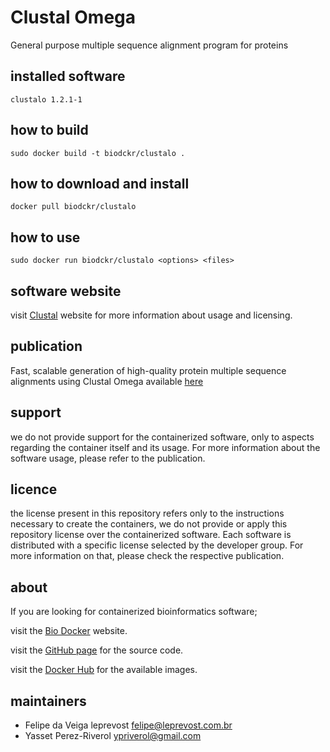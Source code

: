 Clustal Omega
=====
General purpose multiple sequence alignment program for proteins


installed software
--------
`clustalo 1.2.1-1`


how to build
------------
`sudo docker build -t biodckr/clustalo .`


how to download and install
---------------------------
`docker pull biodckr/clustalo`


how to use
------------
`sudo docker run biodckr/clustalo <options> <files>`


software website
----------------
visit [Clustal](http://www.clustal.org/omega/) website for more information about usage and licensing.


publication
-----------
Fast, scalable generation of high-quality protein multiple sequence alignments using Clustal Omega
available [here](http://www.ncbi.nlm.nih.gov/pmc/articles/PMC3261699/)


support
-------
we do not provide support for the containerized software, only to aspects regarding the container itself
and its usage. For more information about the software usage, please refer to the publication.


licence
-------
the license present in this repository refers only to the instructions necessary to create the containers, we do not provide or
apply this repository license over the containerized software. Each software is distributed with a specific
license selected by the developer group. For more information on that, please check the respective publication.


about
-----
If you are looking for containerized bioinformatics software;

visit the [Bio Docker](http://biodocker.github.io "Bio Docker") website.

visit the [GitHub page](https://github.com/BioDocker/) for the source code.

visit the [Docker Hub](https://registry.hub.docker.com/repos/biodckr/) for the available images.


maintainers
-----------
* Felipe da Veiga leprevost <felipe@leprevost.com.br>
* Yasset Perez-Riverol <ypriverol@gmail.com>
